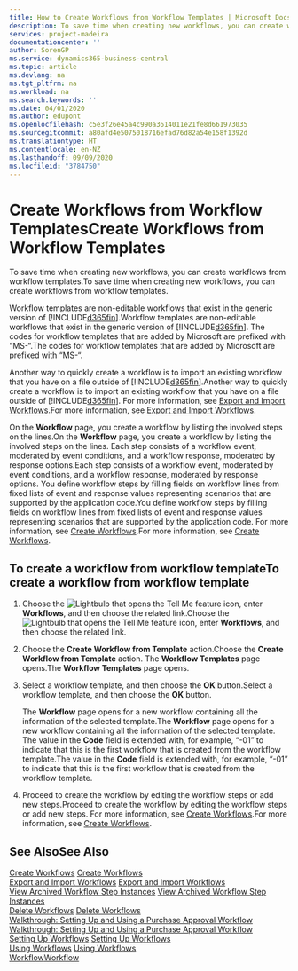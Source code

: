 ```yaml
---
title: How to Create Workflows from Workflow Templates | Microsoft Docs
description: To save time when creating new workflows, you can create workflows from workflow templates.
services: project-madeira
documentationcenter: ''
author: SorenGP
ms.service: dynamics365-business-central
ms.topic: article
ms.devlang: na
ms.tgt_pltfrm: na
ms.workload: na
ms.search.keywords: ''
ms.date: 04/01/2020
ms.author: edupont
ms.openlocfilehash: c5e3f26e45a4c990a3614011e21fe8d661973035
ms.sourcegitcommit: a80afd4e5075018716efad76d82a54e158f1392d
ms.translationtype: HT
ms.contentlocale: en-NZ
ms.lasthandoff: 09/09/2020
ms.locfileid: "3784750"
---
```

# <a name="create-workflows-from-workflow-templates"></a><span data-ttu-id="9712e-103">Create Workflows from Workflow Templates</span><span class="sxs-lookup"><span data-stu-id="9712e-103">Create Workflows from Workflow Templates</span></span>
<span data-ttu-id="9712e-104">To save time when creating new workflows, you can create workflows from workflow templates.</span><span class="sxs-lookup"><span data-stu-id="9712e-104">To save time when creating new workflows, you can create workflows from workflow templates.</span></span>  

 <span data-ttu-id="9712e-105">Workflow templates are non-editable workflows that exist in the generic version of [!INCLUDE[d365fin](includes/d365fin_md.md)].</span><span class="sxs-lookup"><span data-stu-id="9712e-105">Workflow templates are non-editable workflows that exist in the generic version of [!INCLUDE[d365fin](includes/d365fin_md.md)].</span></span> <span data-ttu-id="9712e-106">The codes for workflow templates that are added by Microsoft are prefixed with “MS-“.</span><span class="sxs-lookup"><span data-stu-id="9712e-106">The codes for workflow templates that are added by Microsoft are prefixed with “MS-“.</span></span>  

 <span data-ttu-id="9712e-107">Another way to quickly create a workflow is to import an existing workflow that you have on a file outside of [!INCLUDE[d365fin](includes/d365fin_md.md)].</span><span class="sxs-lookup"><span data-stu-id="9712e-107">Another way to quickly create a workflow is to import an existing workflow that you have on a file outside of [!INCLUDE[d365fin](includes/d365fin_md.md)].</span></span> <span data-ttu-id="9712e-108">For more information, see [Export and Import Workflows](across-how-to-export-and-import-workflows.md).</span><span class="sxs-lookup"><span data-stu-id="9712e-108">For more information, see [Export and Import Workflows](across-how-to-export-and-import-workflows.md).</span></span>  

<span data-ttu-id="9712e-109">On the **Workflow** page, you create a workflow by listing the involved steps on the lines.</span><span class="sxs-lookup"><span data-stu-id="9712e-109">On the **Workflow** page, you create a workflow by listing the involved steps on the lines.</span></span> <span data-ttu-id="9712e-110">Each step consists of a workflow event, moderated by event conditions, and a workflow response, moderated by response options.</span><span class="sxs-lookup"><span data-stu-id="9712e-110">Each step consists of a workflow event, moderated by event conditions, and a workflow response, moderated by response options.</span></span> <span data-ttu-id="9712e-111">You define workflow steps by filling fields on workflow lines from fixed lists of event and response values representing scenarios that are supported by the application code.</span><span class="sxs-lookup"><span data-stu-id="9712e-111">You define workflow steps by filling fields on workflow lines from fixed lists of event and response values representing scenarios that are supported by the application code.</span></span> <span data-ttu-id="9712e-112">For more information, see [Create Workflows](across-how-to-create-workflows.md).</span><span class="sxs-lookup"><span data-stu-id="9712e-112">For more information, see [Create Workflows](across-how-to-create-workflows.md).</span></span>  

## <a name="to-create-a-workflow-from-workflow-template"></a><span data-ttu-id="9712e-113">To create a workflow from workflow template</span><span class="sxs-lookup"><span data-stu-id="9712e-113">To create a workflow from workflow template</span></span>  
1.  <span data-ttu-id="9712e-114">Choose the ![Lightbulb that opens the Tell Me feature](media/ui-search/search_small.png "Tell me what you want to do") icon, enter **Workflows**, and then choose the related link.</span><span class="sxs-lookup"><span data-stu-id="9712e-114">Choose the ![Lightbulb that opens the Tell Me feature](media/ui-search/search_small.png "Tell me what you want to do") icon, enter **Workflows**, and then choose the related link.</span></span>  
2.  <span data-ttu-id="9712e-115">Choose the **Create Workflow from Template** action.</span><span class="sxs-lookup"><span data-stu-id="9712e-115">Choose the **Create Workflow from Template** action.</span></span> <span data-ttu-id="9712e-116">The **Workflow Templates** page opens.</span><span class="sxs-lookup"><span data-stu-id="9712e-116">The **Workflow Templates** page opens.</span></span>  
3.  <span data-ttu-id="9712e-117">Select a workflow template, and then choose the **OK** button.</span><span class="sxs-lookup"><span data-stu-id="9712e-117">Select a workflow template, and then choose the **OK** button.</span></span>  

     <span data-ttu-id="9712e-118">The **Workflow** page opens for a new workflow containing all the information of the selected template.</span><span class="sxs-lookup"><span data-stu-id="9712e-118">The **Workflow** page opens for a new workflow containing all the information of the selected template.</span></span> <span data-ttu-id="9712e-119">The value in the **Code** field is extended with, for example, “-01” to indicate that this is the first workflow that is created from the workflow template.</span><span class="sxs-lookup"><span data-stu-id="9712e-119">The value in the **Code** field is extended with, for example, “-01” to indicate that this is the first workflow that is created from the workflow template.</span></span>  
4.  <span data-ttu-id="9712e-120">Proceed to create the workflow by editing the workflow steps or add new steps.</span><span class="sxs-lookup"><span data-stu-id="9712e-120">Proceed to create the workflow by editing the workflow steps or add new steps.</span></span> <span data-ttu-id="9712e-121">For more information, see [Create Workflows](across-how-to-create-workflows.md).</span><span class="sxs-lookup"><span data-stu-id="9712e-121">For more information, see [Create Workflows](across-how-to-create-workflows.md).</span></span>  

## <a name="see-also"></a><span data-ttu-id="9712e-122">See Also</span><span class="sxs-lookup"><span data-stu-id="9712e-122">See Also</span></span>  
 <span data-ttu-id="9712e-123">[Create Workflows](across-how-to-create-workflows.md) </span><span class="sxs-lookup"><span data-stu-id="9712e-123">[Create Workflows](across-how-to-create-workflows.md) </span></span>  
 <span data-ttu-id="9712e-124">[Export and Import Workflows](across-how-to-export-and-import-workflows.md) </span><span class="sxs-lookup"><span data-stu-id="9712e-124">[Export and Import Workflows](across-how-to-export-and-import-workflows.md) </span></span>  
 <span data-ttu-id="9712e-125">[View Archived Workflow Step Instances](across-how-to-view-archived-workflow-step-instances.md) </span><span class="sxs-lookup"><span data-stu-id="9712e-125">[View Archived Workflow Step Instances](across-how-to-view-archived-workflow-step-instances.md) </span></span>  
 <span data-ttu-id="9712e-126">[Delete Workflows](across-how-to-delete-workflows.md) </span><span class="sxs-lookup"><span data-stu-id="9712e-126">[Delete Workflows](across-how-to-delete-workflows.md) </span></span>  
 <span data-ttu-id="9712e-127">[Walkthrough: Setting Up and Using a Purchase Approval Workflow](walkthrough-setting-up-and-using-a-purchase-approval-workflow.md) </span><span class="sxs-lookup"><span data-stu-id="9712e-127">[Walkthrough: Setting Up and Using a Purchase Approval Workflow](walkthrough-setting-up-and-using-a-purchase-approval-workflow.md) </span></span>  
 <span data-ttu-id="9712e-128">[Setting Up Workflows](across-set-up-workflows.md) </span><span class="sxs-lookup"><span data-stu-id="9712e-128">[Setting Up Workflows](across-set-up-workflows.md) </span></span>  
 <span data-ttu-id="9712e-129">[Using Workflows](across-use-workflows.md) </span><span class="sxs-lookup"><span data-stu-id="9712e-129">[Using Workflows](across-use-workflows.md) </span></span>  
 [<span data-ttu-id="9712e-130">Workflow</span><span class="sxs-lookup"><span data-stu-id="9712e-130">Workflow</span></span>](across-workflow.md)   
